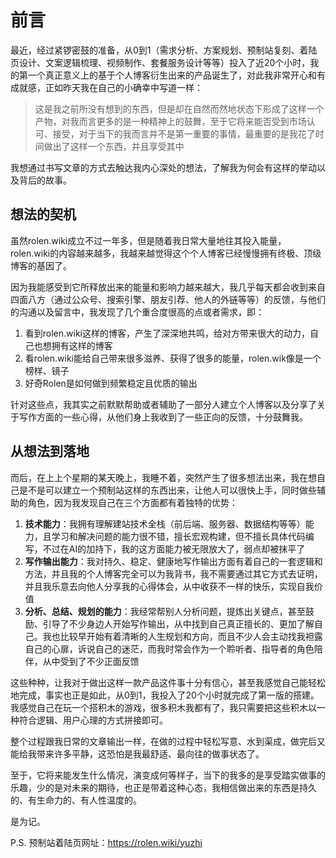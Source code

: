 # 前言

最近，经过紧锣密鼓的准备，从0到1（需求分析、方案规划、预制站复刻、着陆页设计、文案逻辑梳理、视频制作、套餐服务设计等等）投入了近20个小时，我的第一个真正意义上的基于个人博客衍生出来的产品诞生了，对此我非常开心和有成就感，正如昨天我在自己的小确幸中写道一样：

> 这是我之前所没有想到的东西，但是却在自然而然地状态下形成了这样一个产物，对我而言更多的是一种精神上的鼓舞，至于它将来能否受到市场认可、接受，对于当下的我而言并不是第一重要的事情，最重要的是我花了时间做出了这样一个东西，并且享受其中

我想通过书写文章的方式去触达我内心深处的想法，了解我为何会有这样的举动以及背后的故事。

## 想法的契机

虽然rolen.wiki成立不过一年多，但是随着我日常大量地往其投入能量，rolen.wiki的内容越来越多，我越来越觉得这个个人博客已经慢慢拥有终极、顶级博客的基因了。

因为我能感受到它所释放出来的能量和影响力越来越大，我几乎每天都会收到来自四面八方（通过公众号、搜索引擎、朋友引荐、他人的外链等等）的反馈，与他们的沟通以及留言中，我发现了几个重合度很高的点或者需求，即：

1. 看到rolen.wiki这样的博客，产生了深深地共鸣，给对方带来很大的动力，自己也想拥有这样的博客
2. 看rolen.wiki能给自己带来很多滋养、获得了很多的能量，rolen.wik像是一个榜样、镜子
3. 好奇Rolen是如何做到频繁稳定且优质的输出

针对这些点，我其实之前默默帮助或者辅助了一部分人建立个人博客以及分享了关于写作方面的一些心得，从他们身上我收到了一些正向的反馈，十分鼓舞我。

## 从想法到落地

而后，在上上个星期的某天晚上，我睡不着，突然产生了很多想法出来，我在想自己是不是可以建立一个预制站这样的东西出来，让他人可以很快上手，同时做些辅助的角色，因为我发现自己在三个方面都有着独特的优势：

1. **技术能力**：我拥有理解建站技术全栈（前后端、服务器、数据结构等等）能力，且学习和解决问题的能力很不错，擅长宏观构建，但不擅长具体代码编写，不过在AI的加持下，我的这方面能力被无限放大了，弱点却被抹平了
2. **写作输出能力**：我对持久、稳定、健康地写作输出方面有着自己的一套逻辑和方法，并且我的个人博客完全可以为我背书，我不需要通过其它方式去证明，并且我乐意去向他人分享我的心得体会，从中收获不一样的快乐，实现自我价值
3. **分析、总结、规划的能力**：我经常帮别人分析问题，提炼出关键点，甚至鼓励、引导了不少身边人开始写作输出，从中找到自己真正擅长的、更加了解自己。我也比较早开始有着清晰的人生规划和方向，而且不少人会主动找我袒露自己的心扉，诉说自己的迷茫，而我时常会作为一个聆听者、指导者的角色陪伴，从中受到了不少正面反馈

这些种种，让我对于做出这样一款产品这件事十分有信心，甚至我感觉自己能轻松地完成，事实也正是如此，从0到1，我投入了20个小时就完成了第一版的搭建。我感觉自己在玩一个搭积木的游戏，很多积木我都有了，我只需要把这些积木以一种符合逻辑、用户心理的方式拼接即可。

整个过程跟我日常的文章输出一样，在做的过程中轻松写意、水到渠成，做完后又能给我带来许多平静，这恐怕是我最舒适、最向往的做事状态了。

至于，它将来能发生什么情况，演变成何等样子，当下的我多的是享受踏实做事的乐趣，少的是对未来的期待，也正是带着这种心态，我相信做出来的东西是持久的、有生命力的、有人性温度的。

是为记。

P.S. 预制站着陆页网址：https://rolen.wiki/yuzhi